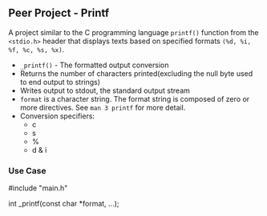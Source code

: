 ## Peer Project - Printf

A project similar to the C programming language `printf()` function from the `<stdio.h>` header that displays texts based on specified formats `(%d, %i, %f, %c, %s, %x)`.

* `_printf()` - The formatted output conversion
* Returns the number of characters printed(excluding the null byte used to end output to strings)
* Writes output to stdout, the standard output stream
* `format` is a character string. The format string is composed of zero or more directives. See `man 3 printf` for more detail.
* Conversion specifiers:
	* c
	* s
	* %
	* d & i

### Use Case

#include "main.h"

int _printf(const char *format, ...);
